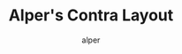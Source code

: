 ---
OS: ['Windows', 'MacOS']
author: alper
firmware: QMK
hasHomeRowMods: False
hasLetterOnThumb: False
keymapImage: https://i.imgur.com/BvBYgpz.png
keyCount: 47
keyboard: Contra
baseLayouts: ["QWERTY"]
languages: ['English']
layerCount: 6
title: "Alper's Contra Layout"
isSplit: False
stagger: ortholinear
summary: 
keymapUrl: https://github.com/alper/qmk_firmware/tree/master/keyboards/contra/keymaps/alper
writeup: https://github.com/alper/qmk_firmware/tree/master/keyboards/contra/keymaps/alper/readme.md
---
